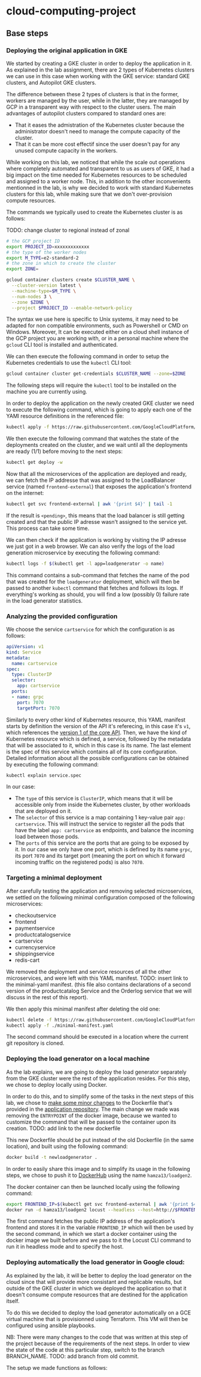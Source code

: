 # cloud-computing-project

## Base steps

### Deploying the original application in GKE

We started by creating a GKE cluster in order to deploy the application in it.
As explained in the lab assignment, there are 2 types of Kubernetes clusters we
can use in this case when working with the GKE service: standard GKE clusters,
and Autopilot GKE clusters.

The difference between these 2 types of clusters is that in the former, workers
are managed by the user, while in the latter, they are managed by GCP in a
transparent way with respect to the cluster users. The main advantages of
autopilot clusters compared to standard ones are:

- That it eases the admistration
of the Kubernetes cluster because the administrator doesn't need to manage the
compute capacity of the cluster.
- That it can be more cost effectif since the user doesn't pay for any unused
compute capacity in the workers.

While working on this lab, we noticed that while the scale out operations where
completely automated and transparent to us as users of GKE, it had a big impact
on the time needed for Kubernetes resources to be scheduled and assigned to a
worker node. This, in addition to the other inconvenients mentionned in the lab,
is why we decided to work with standard Kubernetes clusters for this lab, while
making sure that we don't over-provision compute resources.

The commands we typically used to create the Kubernetes cluster is as follows:

TODO: change cluster to regional instead of zonal

```bash
# the GCP project ID
export PROJECT_ID=xxxxxxxxxxxxx
# the type of the worker nodes
export M_TYPE=e2-standard-2
# the zone in which to create the cluster
export ZONE=

gcloud container clusters create $CLUSTER_NAME \
  --cluster-version latest \
  --machine-type=$M_TYPE \
  --num-nodes 3 \
  --zone $ZONE \
  --project $PROJECT_ID --enable-network-policy
```

The syntax we use here is specific to Unix systems, it may need to be adapted
for non compatible environments, such as Powershell or CMD on Windows. Moreover, It can be executed either
on a cloud shell instance of the GCP project you are working with, or in a
personal machine where the `gcloud` CLI tool is installed and authenticated.

We can then execute the following command in order to setup the Kubernetes
credentials to use the `kubectl` CLI tool:

```bash
gcloud container cluster get-credentials $CLUSTER_NAME --zone=$ZONE
```

The following steps will require the `kubectl` tool to be installed on the machine
you are currently using.

In order to deploy the application on the newly created GKE cluster we need to
execute the following command, which is going to apply each one of the YAMl
resource definitions in the referenced file:

```bash
kubectl apply -f https://raw.githubusercontent.com/GoogleCloudPlatform/microservices-demo/main/release/kubernetes-manifests.yaml
```

We then execute the following command that watches the state of the deployments
created on the cluster, and we wait until all the deployments are ready (1/1) before
moving to the next steps:

```bash
kubectl get deploy -w
```

Now that all the microservices of the application are deployed and ready, we can
fetch the IP addresse that was assigned to the LoadBalancer service (named `frontend-external`) that exposes
the application's frontend on the internet:

```bash
kubectl get svc frontend-external | awk '{print $4}' | tail -1
```

If the result is `<pending>`, this means that the load balancer is still getting created
and that the public IP adresse wasn't assigned to the service yet. This process can take
some time.

We can then check if the application is working by visiting the IP adresse we just
got in a web browser. We can also verify the logs of the load generation microservice
by executing the following command:

```bash
kubectl logs -f $(kubectl get -l app=loadgenerator -o name)
```

This command contains a sub-command that fetches the name of the pod that was
created for the `loadgenerator` deployment, which will then be passed to another
`kubectl` command that fetches and follows its logs. If everything's working as
should, you will find a low (possibly 0) failure rate in the load generator
statistics.

### Analyzing the provided configuration

We choose the service `cartservice` for which the configuration is as follows:

```yaml
apiVersion: v1
kind: Service
metadata:
  name: cartservice
spec:
  type: ClusterIP
  selector:
    app: cartservice
  ports:
  - name: grpc
    port: 7070
    targetPort: 7070
```

Similarly to every other kind of Kubernetes resource, this YAML manifest starts
by definition the version of the API it's referecing, in this case it's `v1`, which
references the [version 1 of the core API](https://pkg.go.dev/k8s.io/api/core/v1#Service).
Then, we have the kind of Kubernetes resource which is defined, a service, followed by
the metadata that will be associated to it, which in this case is its name.
The last element is the spec of this service which contains all of its core configuration.
Detailed information about all the possible configurations can be obtained by
executing the following command:

```bash
kubectl explain service.spec
```

In our case:
- The `type` of this service is `ClusterIP`, which means that it will be accessible
only from inside the Kubernetes cluster, by other workloads that are deployed on it.
- The `selector` of this service is a map containing 1 key-value pair `app: cartservice`.
This will instruct the service to register all the pods that have the label `app: cartservice`
as endpoints, and balance the incoming load between those pods.
- The `ports` of this service are the ports that are going to be exposed by it. In our case
we only have one port, which is defined by its name `grpc`, its port `7070` and its target port
(meaning the port on which it forward incoming traffic on the registered pods) is also `7070`.


### Targeting a minimal deployment

After carefully testing the application and removing selected microservices, we
settled on the following minimal configuration composed of the following microservices:
- checkoutservice
- frontend
- paymentservice
- productcatalogservice
- cartservice
- currencyservice
- shippingservice
- redis-cart

We removed the deployment and service resources of all the other microservices,
and were left with this YAML manifest. TODO: insert link to the minimal-yaml manifest.
(this file also contains declarations of a second version of the productcatalog Service
and the Orderlog service that we will discuss in the rest of this report).

We then apply this minimal manifest after deleting the old one:

```bash
kubectl delete -f https://raw.githubusercontent.com/GoogleCloudPlatform/microservices-demo/main/release/kubernetes-manifests.yaml
kubectl apply -f ./minimal-manifest.yaml
```

The second command should be executed in a location where the current git repository
is cloned.

### Deploying the load generator on a local machine

As the lab explains, we are going to deploy the load generator separately from the
GKE cluster were the rest of the application resides. For this step, we chose to deploy
locally using Docker.

In order to do this, and to simplify some of the tasks in the next steps of this lab,
we chose to [make some minor changes]() to the Dockerfile that's provided in the
[application repository](https://github.com/GoogleCloudPlatform/microservices-demo).
The main change we made was removing the `ENTRYPOINT` of the docker image,
because we wanted to customize the command that will be passed to the container
upon its creation. TODO: add link to the new dockerfile

This new Dockerfile should be put instead of the old Dockerfile (in the same location),
and built using the following command:

```bash
docker build -t newloadgenerator .
```

In order to easily share this image and to simplify its usage in the following steps,
we chose to push it to [DockerHub](https://hub.docker.com/repository/docker/hamza13/loadgen2/general)
using the name `hamza13/loadgen2`.


The docker container can then be launched locally using the following command:

```bash
export FRONTEND_IP=$(kubectl get svc frontend-external | awk '{print $4}' | tail -1)
docker run -d hamza13/loadgen2 locust --headless --host=http://$FRONTEND_IP
```

The first command fetches the public IP address of the application's frontend
and stores it in the variable `FRONTEND_IP` which will then be used by the second
command, in which we start a docker container using the docker image we built before
and we pass to it the Locust CLI command to run it in headless mode and to specify the host.

### Deploying automatically the load generator in Google cloud:

As explained by the lab, it will be better to deploy the load generator on the cloud
since that will provide more consistant and replicable results, but outside of the
GKE cluster in which we deployed the application so that it doesn't consume
compute resources that are destined for the application itself.

To do this we decided to deploy the load generator automatically on a GCE virtual
machine that is provisionned using Terraform. This VM will then be configured
using ansible playbooks.

NB: There were many changes to the code that was written at this step of the project
because of the requirements of the next steps. In order to view the state of the code
at this particular step, switch to the branch BRANCH_NAME. TODO: add branch from old commit.

The setup we made functions as follows:
